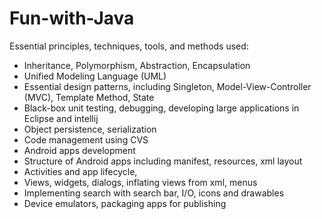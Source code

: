 # Fun-with-Java

Essential principles, techniques, tools, and methods used: 
 - Inheritance, Polymorphism, Abstraction, Encapsulation 
 - Unified Modeling Language (UML)
 - Essential design patterns, including Singleton, Model-View-Controller (MVC), Template Method, State
 - Black-box unit testing, debugging, developing large applications in Eclipse and intellij
 - Object persistence, serialization
 - Code management using CVS 
 - Android apps development  
 - Structure of Android apps including manifest, resources, xml layout
 - Activities and app lifecycle,
 - Views, widgets, dialogs, inflating views from xml, menus
 - Implementing search with search bar, I/O, icons and drawables
 - Device emulators, packaging apps for publishing
